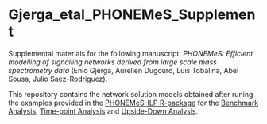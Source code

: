 # Gjerga_etal_PHONEMeS_Supplement
Supplemental materials for the following manuscript: *PHONEMeS: Efficient modelling of signalling networks derived from large scale mass spectrometry data* (Enio Gjerga, Aurelien Dugourd, Luis Tobalina, Abel Sousa, Julio Saez-Rodriguez).

This repository contains the network solution models obtained after runing the examples provided in the [PHONEMeS-ILP R-package](https://github.com/saezlab/PHONEMeS-ILP) for the [Benchmark Analysis](https://github.com/enio23/Gjerga_etal_PHONEMeS_Supplement/tree/main/Benchmark%20Analysis), [Time-point Analysis](https://github.com/enio23/Gjerga_etal_PHONEMeS_Supplement/tree/main/Timepoint%20Analysis) and [Upside-Down Analysis](https://github.com/enio23/Gjerga_etal_PHONEMeS_Supplement/tree/main/Upside-Down%20Analysis).
